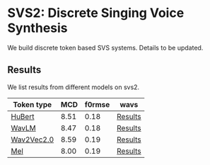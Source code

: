 # SVS2: Discrete Singing Voice Synthesis

We build discrete token based SVS systems.
Details to be updated.

## Results
We list results from different models on svs2.

| Token type                                             | MCD | f0rmse   | wavs   |
| ------------------------------------------------- | ---- | ----- | ----- |
| [HuBert](https://arxiv.org/pdf/2106.07447.pdf)   | 8.51 | 0.18 | [Results](https://github.com/A-Quarter-Mile/SVS2-Results/tree/main/HuBERT/wav) |
| [WavLM](https://arxiv.org/pdf/2110.13900.pdf)  | 8.47 | 0.18 | [Results](https://github.com/A-Quarter-Mile/SVS2-Results/tree/main/WavLM/wav) |
| [Wav2Vec2.0](https://arxiv.org/pdf/2006.11477.pdf) | 8.59 | 0.19 | [Results](https://github.com/A-Quarter-Mile/SVS2-Results/tree/main/Wav2Vec2.0/wav) |
| [Mel](https://arxiv.org/pdf/2006.06261.pdf) | 8.00 | 0.19 | [Results](https://github.com/A-Quarter-Mile/SVS2-Results/tree/main/Mel/wav) |
